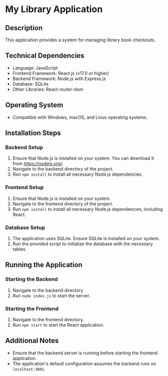 # My Library Application

## Description
This application provides a system for managing library book checkouts.

## Technical Dependencies
- Language: JavaScript
- Frontend Framework: React.js (v17.0 or higher)
- Backend Framework: Node.js with Express.js
- Database: SQLite
- Other Libraries: React-router-dom

## Operating System
- Compatible with Windows, macOS, and Linux operating systems.

## Installation Steps

### Backend Setup
1. Ensure that Node.js is installed on your system. You can download it from https://nodejs.org/.
2. Navigate to the backend directory of the project.
3. Run `npm install` to install all necessary Node.js dependencies.

### Frontend Setup
1. Ensure that Node.js is installed on your system.
2. Navigate to the frontend directory of the project.
3. Run `npm install` to install all necessary Node.js dependencies, including React.

### Database Setup
1. The application uses SQLite. Ensure SQLite is installed on your system.
2. Run the provided script to initialize the database with the necessary tables.

## Running the Application

### Starting the Backend
1. Navigate to the backend directory.
2. Run `node index.js` to start the server.

### Starting the Frontend
1. Navigate to the frontend directory.
2. Run `npm start` to start the React application.

## Additional Notes
- Ensure that the backend server is running before starting the frontend application.
- The application's default configuration assumes the backend runs on `localhost:3001`.